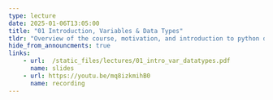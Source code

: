 ```yaml
---
type: lecture
date: 2025-01-06T13:05:00
title: "01 Introduction, Variables & Data Types"
tldr: "Overview of the course, motivation, and introduction to python data types and variables"
hide_from_announcments: true
links: 
    - url:  /static_files/lectures/01_intro_var_datatypes.pdf  
      name: slides
    - url: https://youtu.be/mq8izkmihB0
      name: recording
---
```


